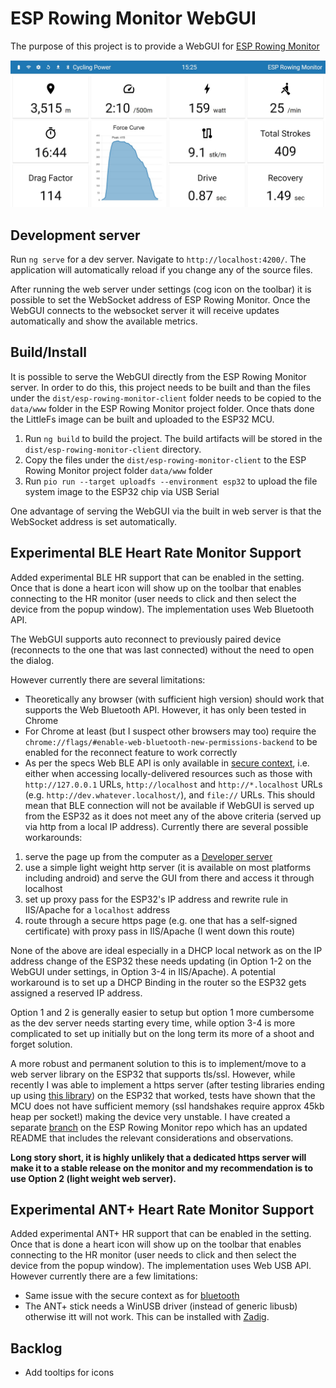 # ESP Rowing Monitor WebGUI

The purpose of this project is to provide a WebGUI for [ESP Rowing Monitor](https://github.com/Abasz/ESPRowingMonitor)

![ESP Rowing Monitor WebGUI](docs/imgs/ESP-Rowing-Monitor-WebGUI.jpg)

## Development server

Run `ng serve` for a dev server. Navigate to `http://localhost:4200/`. The application will automatically reload if you change any of the source files.

After running the web server under settings (cog icon on the toolbar) it is possible to set the WebSocket address of ESP Rowing Monitor. Once the WebGUI connects to the websocket server it will receive updates automatically and show the available metrics.

## Build/Install

It is possible to serve the WebGUI directly from the ESP Rowing Monitor server. In order to do this, this project needs to be built and than the files under the `dist/esp-rowing-monitor-client` folder needs to be copied to the `data/www` folder in the ESP Rowing Monitor project folder. Once thats done the LittleFs image can be built and uploaded to the ESP32 MCU.

1. Run `ng build` to build the project. The build artifacts will be stored in the `dist/esp-rowing-monitor-client` directory.
2. Copy the files under the `dist/esp-rowing-monitor-client` to the ESP Rowing Monitor project folder `data/www` folder
3. Run `pio run --target uploadfs --environment esp32` to upload the file system image to the ESP32 chip via USB Serial

One advantage of serving the WebGUI via the built in web server is that the WebSocket address is set automatically.

## Experimental BLE Heart Rate Monitor Support

Added experimental BLE HR support that can be enabled in the setting. Once that is done a heart icon will show up on the toolbar that enables connecting to the HR monitor (user needs to click and then select the device from the popup window). The implementation uses Web Bluetooth API.

The WebGUI supports auto reconnect to previously paired device (reconnects to the one that was last connected) without the need to open the dialog.

However currently there are several limitations:

- Theoretically any browser (with sufficient high version) should work that supports the Web Bluetooth API. However, it has only been tested in Chrome
- For Chrome at least (but I suspect other browsers may too) require the `chrome://flags/#enable-web-bluetooth-new-permissions-backend` to be enabled for the reconnect feature to work correctly
- As per the specs Web BLE API is only available in [secure context](https://developer.mozilla.org/en-US/docs/Web/Security/Secure_Contexts), i.e. either when accessing locally-delivered resources such as those with `http://127.0.0.1` URLs, `http://localhost` and `http://*.localhost` URLs (e.g. `http://dev.whatever.localhost/`), and `file://` URLs. This should mean that BLE connection will not be available if WebGUI is served up from the ESP32 as it does not meet any of the above criteria (served up via http from a local IP address). Currently there are several possible workarounds:

1) serve the page up from the computer as a [Developer server](#development-server)
2) use a simple light weight http server (it is available on most platforms including android) and serve the GUI from there and access it through localhost
3) set up proxy pass for the ESP32's IP address and rewrite rule in IIS/Apache for a `localhost` address
4) route through a secure https page (e.g. one that has a self-signed certificate) with proxy pass in IIS/Apache (I went down this route)

None of the above are ideal especially in a DHCP local network as on the IP address change of the ESP32 these needs updating (in Option 1-2 on the WebGUI under settings, in Option 3-4 in IIS/Apache). A potential workaround is to set up a DHCP Binding in the router so the ESP32 gets assigned a reserved IP address.

Option 1 and 2 is generally easier to setup but option 1 more cumbersome as the dev server needs starting every time, while option 3-4 is more complicated to set up initially but on the long term its more of a shoot and forget solution.

A more robust and permanent solution to this is to implement/move to a web server library on the ESP32 that supports tls/ssl. However, while recently I was able to implement a https server (after testing libraries ending up using [this library](https://github.com/hoeken/PsychicHTTP)) on the ESP32 that worked, tests have shown that the MCU does not have sufficient memory (ssl handshakes require approx 45kb heap per socket!) making the device very unstable. I have created a separate [branch](https://github.com/Abasz/ESPRowingMonitor#http-server) on the ESP Rowing Monitor repo which has an updated README that includes the relevant considerations and observations.

**Long story short, it is highly unlikely that a dedicated https server will make it to a stable release on the monitor and my recommendation is to use Option 2 (light weight web server).**

## Experimental ANT+ Heart Rate Monitor Support

Added experimental ANT+ HR support that can be enabled in the setting. Once that is done a heart icon will show up on the toolbar that enables connecting to the HR monitor (user needs to click and then select the device from the popup window). The implementation uses Web USB API. However currently there are a few limitations:

- Same issue with the secure context as for [bluetooth](#experimental-ble-heart-rate-monitor-support)
- The ANT+ stick needs a WinUSB driver (instead of generic libusb) otherwise itt will not work. This can be installed with [Zadig](https://zadig.akeo.ie/).

## Backlog

- Add tooltips for icons
